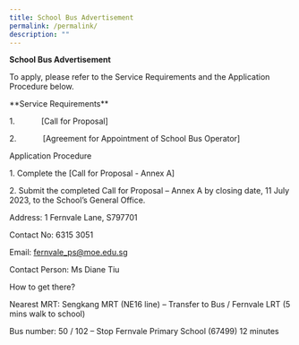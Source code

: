 ```yaml
---
title: School Bus Advertisement
permalink: /permalink/
description: ""
---
```

**School Bus Advertisement**

To apply, please refer to the Service Requirements and the Application Procedure below.

\*\*Service Requirements\*\*

1.            \[Call for Proposal\]

2.            \[Agreement for Appointment of School Bus Operator\]

Application Procedure

1\. Complete the \[Call for Proposal - Annex A\]

2\. Submit the completed Call for Proposal – Annex A by closing date, 11 July 2023, to the School’s General Office.

Address: 1 Fernvale Lane, S797701

Contact No: 6315 3051

Email: fernvale_ps@moe.edu.sg

Contact Person: Ms Diane Tiu

How to get there?

Nearest MRT: Sengkang MRT (NE16 line) – Transfer to Bus / Fernvale LRT (5 mins walk to school)

Bus number: 50 / 102 – Stop Fernvale Primary School (67499) 12 minutes